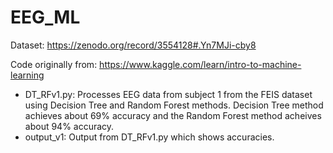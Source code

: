 # EEG_ML
Dataset: https://zenodo.org/record/3554128#.Yn7MJi-cby8

Code originally from: https://www.kaggle.com/learn/intro-to-machine-learning

- DT_RFv1.py: Processes EEG data from subject 1 from the FEIS dataset using Decision Tree and Random Forest methods. Decision Tree method achieves about 69% accuracy and the Random Forest method acheives about 94% accuracy. 
- output_v1: Output from DT_RFv1.py which shows accuracies. 
